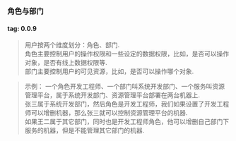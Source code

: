 ### 角色与部门
#### tag: 0.0.9
> 用户按两个维度划分：角色、部门.  
> 角色主要控制用户的操作权限和一些设定的数据权限，比如，是否可以操作对象，是否有线上数据权限等.  
> 部门主要控制用户的可见资源，比如，是否可以操作哪个对象.  

> 示例：
> 一个角色开发工程师、一个部门叫系统开发部门、一个服务叫资源管理平台，属于系统开发部门、资源管理平台部署在两台机器上.  
> 张三属于系统开发部门，然后角色是开发工程师，我们如果设置了开发工程师可以增删机器，那么张三就可以控制资源管理平台的机器.  
> 如果王二属于其它部门，同时也是开发工程师角色，他可以增删自己部门下服务的机器，但是不能管理其它部门的机器.  
